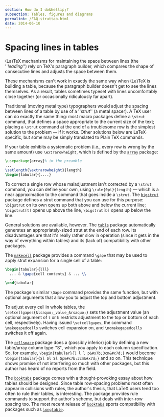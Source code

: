 ```yaml
---
section: How do I do&hellip;?
subsection: Tables, figures and diagrams
permalink: /FAQ-struttab.html
date: 2014-06-10
---
```


# Spacing lines in tables

(La)TeX mechanisms for maintaining the space between lines (the
''_leading_'') rely on TeX's paragraph builder, which compares
the shape of consecutive lines and adjusts the space between them.

These mechanisms can't work in exactly the same way when (La)TeX is
building a table, because the paragraph builder doesn't get to see the
lines themselves.  As a result, tables sometimes typeset with lines
uncomfortably close together (or occasionally ridiculously far apart).

Traditional (moving metal type) typographers would adjust the spacing
between lines of a table by use of a ''_strut_'' (a metal
spacer).  A TeX user can do exactly the same thing: most macro
packages define a `\strut` command, that defines a space appropriate
to the current size of the text; placing a `\strut` command at the
end of a troublesome row is the simplest solution to the problem&nbsp;&mdash;
if it works.  Other solutions below are LaTeX-specific, but some
may be simply translated to Plain TeX commands.

If your table exhibits a systematic problem (i.e., every row is wrong
by the same amount) use `\extrarowheight`, which is defined by the
[`array`](https://ctan.org/pkg/array) package:
```latex
\usepackage{array}% in the preamble
...
\setlength{\extrarowheight}{length}
\begin{tabular}{....}
```

To correct a single row whose maladjustment isn't corrected by a
`\strut` command, you can define your own, using
`\rule{0pt}{length}`&nbsp;&mdash; which is a near approximation to the
command that goes inside a `\strut`.  The [`bigstrut`](https://ctan.org/pkg/bigstrut) package
defines a strut command that you can use for this purpose:
`\bigstrut` on its own opens up both above and below the current
line; `\bigstrut[t]` opens up above the line,
`\bigstrut[b]` opens up below the line.

General solutions are available, however.  The [`tabls`](https://ctan.org/pkg/tabls) package
automatically generates an appropriately-sized strut at the end of
each row.  Its disadvantages are that it's really rather slow in
operation (since it gets in the way of everything within tables) and
its (lack of) compatibility with other packages.

The [`makecell`](https://ctan.org/pkg/makecell) package provides a command `\gape` that may
be used to apply strut expansion for a single cell of a table:
```latex
\begin{tabular}{lll}
  ... & \gape{cell contents} & ... \\
  ...
\end{tabular}
```
The package's similar `\Gape` command provides the same function,
but with optional arguments that allow you to adjust the top and
bottom adjustment.

To adjust every cell in whole tables, the
`\setcellgapes{&lsaquo;_value_&rsaquo;}` sets the adjustment value (an
optional argument of `t` or `b` restricts
adjustment to the top or bottom of each cell, respectively).  Having
issued `\setcellgapes`, the command `\makegapedcells` switches
cell expansion on, and `\nomakegapedcells` switches it off again.

The [`cellspace`](https://ctan.org/pkg/cellspace) package does a (possibly inferior) job by
defining a new table/array column type ''S'', which you apply to each
column specification.  So, for example,
`\begin{tabular}{l l l p&#x7b;3cm&#x7d;}`
would become
`\begin{tabular}{Sl Sl Sl Sp&#x7b;3cm&#x7d;}`
and so on.  This technique shows
promise of not interfering so much with other packages, but this
author has heard of no reports from the field.

The [`booktabs`](https://ctan.org/pkg/booktabs) package comes with a thought-provoking essay
about how tables should be designed.  Since table row-spacing problems
most often appear in collisions with rules, the author's thesis,
that LaTeX users tend too often to rule their tables, is
interesting.  The package provides rule commands to support the
author's scheme, but deals with inter-row spacing too.  The most
recent release of [`booktabs`](https://ctan.org/pkg/booktabs) sports compatibility with
packages such as [`longtable`](https://ctan.org/pkg/longtable).

